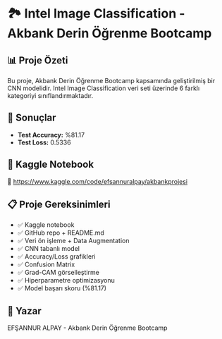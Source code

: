# 🏞️ Intel Image Classification - Akbank Derin Öğrenme Bootcamp

## 📊 Proje Özeti
Bu proje, Akbank Derin Öğrenme Bootcamp kapsamında geliştirilmiş bir CNN modelidir. Intel Image Classification veri seti üzerinde 6 farklı kategoriyi sınıflandırmaktadır.

## 🎯 Sonuçlar
- **Test Accuracy:** %81.17
- **Test Loss:** 0.5336

## 🔗 Kaggle Notebook
📎 https://www.kaggle.com/code/efsannuralpay/akbankprojesi

## 📋 Proje Gereksinimleri
- ✅ Kaggle notebook
- ✅ GitHub repo + README.md  
- ✅ Veri ön işleme + Data Augmentation
- ✅ CNN tabanlı model
- ✅ Accuracy/Loss grafikleri
- ✅ Confusion Matrix
- ✅ Grad-CAM görselleştirme
- ✅ Hiperparametre optimizasyonu
- ✅ Model başarı skoru (%81.17)

## 👤 Yazar
EFŞANNUR ALPAY - Akbank Derin Öğrenme Bootcamp
